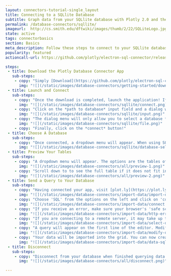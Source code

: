 ```yaml
---
layout: connectors-tutorial-single_layout
title: Connecting to a SQLlite Database
subtitle: Graph data from your SQLlite database with Plotly 2.0 and the Plotly Database Connector.
permalink: /database-connectors/sqllite/
imageurl:  http://cs.smith.edu/dftwiki/images/thumb/2/22/SQLiteLogo.jpg/150px-SQLiteLogo.jpg
state: active
tags: connectorbasics
section: Basics
meta_description: Follow these steps to connect to your SQLlite database
popularity: featured
actioncall-url: https://github.com/plotly/electron-sql-connector/releases

steps:
 - title: Download the Plotly Database Connector App
   sub-steps:
    - copy: "Simply [Download](https://github.com/plotly/electron-sql-connector/releases) the app to get started!"
      img: "![](/static/images/database-connectors/getting-started/download-app.png)"
 - title: Launch and Connect
   sub-steps:
    - copy: "Once the download is completed, launch the application! If you are on Windows, make sure the application folder is in your C:/ folder. You may have to open the application as administrator. Having launched the app, select SQLlite by clicking on its icon."
      img: "![](/static/images/database-connectors/sqllite/connect.png)"
    - copy: "Click on the *path to database* input field and a dialog window will open. Navigate to your local database file (having a *.db* extension). If your data is in csv format, convert it first to a database *.db* file."
      img: "![](/static/images/database-connectors/sqllite/input.png)"
    - copy: "The dialog menu will only allow you to select a database *.db* file."
      img: "![](/static/images/database-connectors/sqllite/file.png)"
    - copy: "Finally, click on the *connect* button!"
 - title: Choose A Database
   sub-steps:
    - copy: "Once connected, a dropdown menu will appear. When using SQLlite, the *.db* file itself is the one and only database which will contain one or many tables. Thus the database dropdown menu will be greyed out since there are no choices of databases. Your connection to it is established and the preview of each table are displayed."
      img: "![](/static/images/database-connectors/sqllite/database-selector.png)"
 - title: Preview Your Tables
   sub-steps:
    - copy: "A dropdown menu will appear. The options are the tables of the database previously selected. Select the table you wish to preview (see the top 5 rows of the table)."
      img: "![](/static/images/database-connectors/all/preview-1.png)"
    - copy: "Scroll down to to see the full table if it does not fit in the preview window."
      img: "![](/static/images/database-connectors/all/preview-2.png)"
 - title: Send a Query to Your Database
   sub-steps:
    - copy: "Having connected your app, visit [plot.ly](https://plot.ly/alpha/workspace/) workspace and click on 'import data' in the top right corner."
      img: "![](/static/images/database-connectors/import-data/import-data.png)"
    - copy: "Choose 'SQL' from the options on the left and click on 'connect'."
      img: "![](/static/images/database-connectors/import-data/connect.png)"
    - copy: "If you receive an error, make sure your browser's 'safe scripting' setting is turned off. Click on the icon inside your search bar to disable it."
      img: "![](/static/images/database-connectors/import-data/http-error.png)"
    - copy: "If you are connecting to a remote server, it may take up to 10 seconds to establish a connection. Once connected, the window will close and an SQL editor along with a database dropdown menu will appear. Select the only option available."
      img: "![](/static/images/database-connectors/import-data/select-database-sqllite.png)"
    - copy: "A query will appear on the first line of the editor. Modify it until you are satisfied with the data that you are querrying from your database. To send the query, click on 'RUN QUERY' button above the grid."
      img: "![](/static/images/database-connectors/import-data/modify-query-sqllite.png)"
    - copy: "Your data will be imported into the grid. You can now create a plot using the imported data from your SQL database."
      img: "![](/static/images/database-connectors/import-data/data-sqllite.png)"
 - title: Disconnect
   sub-steps:
    - copy: "Disconnect from your database when finished querying data by clicking on the button."
      img: "![](/static/images/database-connectors/all/disconnect.png)"

---
```

